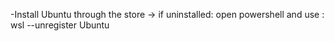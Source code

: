 -Install Ubuntu through the store -> if uninstalled: open powershell and use : wsl --unregister Ubuntu

